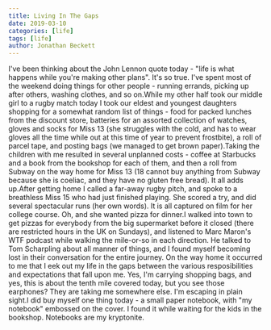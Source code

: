 ```yaml
---
title: Living In The Gaps
date: 2019-03-10
categories: [life]
tags: [life]
author: Jonathan Beckett
---
```


I've been thinking about the John Lennon quote today - "life is what happens while you're making other plans". It's so true. I've spent most of the weekend doing things for other people - running errands, picking up after others, washing clothes, and so on.While my other half took our middle girl to a rugby match today I took our eldest and youngest daughters shopping for a somewhat random list of things - food for packed lunches from the discount store, batteries for an assorted collection of watches, gloves and socks for Miss 13 (she struggles with the cold, and has to wear gloves all the time while out at this time of year to prevent frostbite), a roll of parcel tape, and posting bags (we managed to get brown paper).Taking the children with me resulted in several unplanned costs - coffee at Starbucks and a book from the bookshop for each of them, and then a roll from Subway on the way home for Miss 13 (18 cannot buy anything from Subway because she is coeliac, and they have no gluten free bread). It all adds up.After getting home I called a far-away rugby pitch, and spoke to a breathless Miss 15 who had just finished playing. She scored a try, and did several spectacular runs (her own words). It is all captured on film for her college course. Oh, and she wanted pizza for dinner.I walked into town to get pizzas for everybody from the big supermarket before it closed (there are restricted hours in the UK on Sundays), and listened to Marc Maron's WTF podcast while walking the mile-or-so in each direction. He talked to Tom Scharpling about all manner of things, and I found myself becoming lost in their conversation for the entire journey. On the way home it occurred to me that I eek out my life in the gaps between the various resposibilities and expectations that fall upon me. Yes, I'm carrying shopping bags, and yes, this is about the tenth mile covered today, but you see those earphones? They are taking me somewhere else. I'm escaping in plain sight.I did buy myself one thing today - a small paper notebook, with "my notebook" embossed on the cover. I found it while waiting for the kids in the bookshop. Notebooks are my kryptonite.